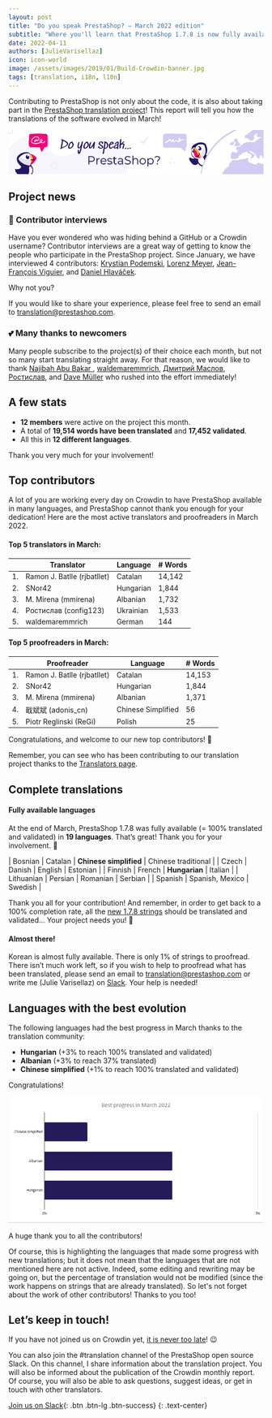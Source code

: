 ```yaml
---
layout: post
title: "Do you speak PrestaShop? – March 2022 edition"
subtitle: "Where you'll learn that PrestaShop 1.7.8 is now fully available in 2 new languages"
date: 2022-04-11 
authors: [JulieVarisellaz]
icon: icon-world
image: /assets/images/2019/01/Build-Crowdin-banner.jpg
tags: [translation, i18n, l10n]
---
```


Contributing to PrestaShop is not only about the code, it is also about taking part in the [PrestaShop translation project](https://crowdin.com/project/prestashop-official)! This report will tell you how the translations of the software evolved in March!

![Crowdin Monthly banner](/assets/images/2019/01/Build-Crowdin-banner.jpg)

## Project news

### :speech_balloon: Contributor interviews

Have you ever wondered who was hiding behind a GitHub or a Crowdin username? Contributor interviews are a great way of getting to know the people who participate in the PrestaShop project. Since January, we have interviewed 4 contributors: [Krystian Podemski](https://build.prestashop.com/news/contributor-interview-krystian-podemski/), [Lorenz Meyer](https://build.prestashop.com/news/contributor-interview-lorenz-meyer/), [Jean-François Viguier](https://build.prestashop.com/news/contributor-interview-jean-francois-viguier/), and [Daniel Hlaváček](https://build.prestashop.com/news/contributor-interview-daniel-hlavacek/). 

Why not you? 

If you would like to share your experience, please feel free to send an email to translation@prestashop.com.

### 💕 Many thanks to newcomers

Many people subscribe to the project(s) of their choice each month, but not so many start translating straight away. For that reason, we would like to thank [Najibah Abu Bakar ](https://crowdin.com/profile/lb_ms_trans_najibah), [waldemaremmrich](https://crowdin.com/profile/waldemaremmrich), [Дмитрий Маслов](https://crowdin.com/profile/maslovchrome), [Ростислав](https://crowdin.com/profile/config123), and [Dave Müller](https://crowdin.com/profile/eisiice) who rushed into the effort immediately! 


## A few stats
 
* **12 members** were active on the project this month.
* A total of **19,514 words have been translated** and **17,452 validated**.
* All this in **12 different languages**.
 
Thank you very much for your involvement!

## Top contributors
 
A lot of you are working every day on Crowdin to have PrestaShop available in many languages, and PrestaShop cannot thank you enough for your dedication! Here are the most active translators and proofreaders in March 2022.
 
#### Top 5 translators in March:
 
| |Translator | Language | # Words
|-|---------- | -------- | ----------------
| 1. | Ramon J. Batlle (rjbatllet) | Catalan | 14,142
| 2. | SNor42 | Hungarian | 1,844
| 3. | M. Mirena (mmirena) | Albanian | 1,732
| 4. | Ростислав (config123) | Ukrainian | 1,533
| 5. | waldemaremmrich | German | 144

#### Top 5 proofreaders in March:
 
| | Proofreader | Language | # Words
|-| ---------- | -------- | ----------------
| 1. | Ramon J. Batlle (rjbatllet) | Catalan | 14,153
| 2. | SNor42 | Hungarian | 1,844
| 3. | M. Mirena (mmirena) | Albanian | 1,371
| 4. | 戢斌斌 (adonis_cn) | Chinese Simplified | 56 
| 5. | Piotr Reglinski (ReGi) | Polish | 25

Congratulations, and welcome to our new top contributors! :clap:
 
Remember, you can see who has been contributing to our translation project thanks to the [Translators page](https://translators.prestashop.com/).
 
## Complete translations
 
#### Fully available languages
 
At the end of March, PrestaShop 1.7.8 was fully available (= 100% translated and validated) in **19 languages**. That’s great! Thank you for your involvement. :tada:
 
| Bosnian | Catalan | **Chinese simplified** | Chinese traditional | 
| Czech | Danish | English | Estonian | 
| Finnish | French | **Hungarian** | Italian |
| Lithuanian | Persian | Romanian | Serbian | 
| Spanish | Spanish, Mexico | Swedish |

Thank you all for your contribution! And remember, in order to get back to a 100% completion rate, all the [new 1.7.8 strings](https://build.prestashop.com/news/prestashop-178-translations/) should be translated and validated... Your project needs you! :muscle: 

#### Almost there!

Korean is almost fully available. There is only 1% of strings to proofread. 
There isn’t much work left, so if you wish to help to proofread what has been translated, please send an email to translation@prestashop.com or write me (Julie Varisellaz) on [Slack](https://join.slack.com/t/prestashop/shared_invite/zt-dkmbz5qf-I~FlEWwmRUOXunc5ui0Ucg). Your help is needed!

## Languages with the best evolution

The following languages had the best progress in March thanks to the translation community:
 
* **Hungarian** (+3% to reach 100% translated and validated) 
* **Albanian** (+3% to reach 37% translated)
* **Chinese simplified** (+1% to reach 100% translated and validated)

Congratulations! 

![Best translation progress in March 2022](/assets/images/2022/04/build-crowdin-progress-march22.png)

A huge thank you to all the contributors!
 
Of course, this is highlighting the languages that made some progress with new translations; but it does not mean that the languages that are not mentioned here are not active. Indeed, some editing and rewriting may be going on, but the percentage of translation would not be modified (since the work happens on strings that are already translated). So let's not forget about the work of other contributors! Thanks to you too!

## Let’s keep in touch!

If you have not joined us on Crowdin yet, [it is never too late](https://crowdin.com/project/prestashop-official)! :wink:

You can also join the #translation channel of the PrestaShop open source Slack. On this channel, I share information about the translation project. You will also be informed about the publication of the Crowdin monthly report. Of course, you will also be able to ask questions, suggest ideas, or get in touch with other translators.

[Join us on Slack](https://join.slack.com/t/prestashop/shared_invite/zt-dkmbz5qf-I~FlEWwmRUOXunc5ui0Ucg){: .btn .btn-lg .btn-success}
{: .text-center}
